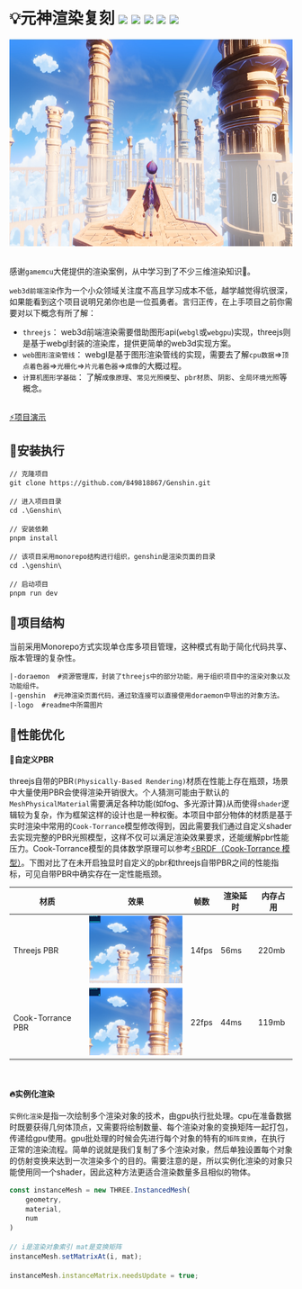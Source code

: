 # :bulb:元神渲染复刻  ![](https://img.shields.io/badge/vuejs-3.2.36-blue)  ![](https://img.shields.io/badge/threejs-0.157.0-orange) ![](https://img.shields.io/badge/tweakpane-3.0.5-lightgreen) ![](https://img.shields.io/badge/stats.js-0.17.0-pink) ![](https://img.shields.io/badge/postprocessing-6.33.2-purple)

<div align="center">
  <img src="https://github.com/849818867/Genshin/blob/main/logo/logo.png?raw=true" width="800px" height="368px"/>
</div><br>

感谢`gamemcu`大佬提供的渲染案例，从中学习到了不少三维渲染知识🐶。

`web3d前端渲染`作为一个小众领域关注度不高且学习成本不低，越学越觉得坑很深，如果能看到这个项目说明兄弟你也是一位孤勇者。言归正传，在上手项目之前你需要对以下概念有所了解：
+ `threejs`： web3d前端渲染需要借助图形api(`webgl`或`webgpu`)实现，threejs则是基于webgl封装的渲染库，提供更简单的web3d实现方案。
+ `web图形渲染管线`： webgl是基于图形渲染管线的实现，需要去了解`cpu数据`=>`顶点着色器`=>`光栅化`=>`片元着色器`=>`成像`的大概过程。
+ `计算机图形学基础`： 了解`成像原理`、`常见光照模型`、`pbr材质`、`阴影`、`全局环境光照`等概念。

<br>[:zap:项目演示](https://demo-1323526120.cos-website.ap-nanjing.myqcloud.com/)<br>

## :wrench:安装执行
```
// 克隆项目
git clone https://github.com/849818867/Genshin.git

// 进入项目目录
cd .\Genshin\

// 安装依赖
pnpm install

// 该项目采用monorepo结构进行组织，genshin是渲染页面的目录
cd .\genshin\

// 启动项目
pnpm run dev
```

## :bookmark:项目结构
当前采用Monorepo方式实现单仓库多项目管理，这种模式有助于简化代码共享、版本管理的复杂性。
```
|-doraemon  #资源管理库，封装了threejs中的部分功能，用于组织项目中的渲染对象以及功能组件。
|-genshin  #元神渲染页面代码，通过软连接可以直接使用doraemon中导出的对象方法。
|-logo  #readme中所需图片
```


## :rocket:性能优化
#### :tada:自定义PBR
threejs自带的PBR`(Physically-Based Rendering)`材质在性能上存在瓶颈，场景中大量使用PBR会使得渲染开销很大。个人猜测可能由于默认的`MeshPhysicalMaterial`需要满足各种功能(如fog、多光源计算)从而使得`shader`逻辑较为复杂，作为框架这样的设计也是一种权衡。本项目中部分物体的材质是基于实时渲染中常用的`Cook-Torrance`模型修改得到，因此需要我们通过自定义shader去实现完整的PBR光照模型，这样不仅可以满足渲染效果要求，还能缓解pbr性能压力。Cook-Torrance模型的具体数学原理可以参考[:zap:BRDF（Cook-Torrance 模型）](https://zhuanlan.zhihu.com/p/160804623)。下图对比了在未开启独显时自定义的pbr和threejs自带PBR之间的性能指标，可见自带PBR中确实存在一定性能瓶颈。

  | 材质 | 效果 | 帧数 |渲染延时|内存占用|
|-------|-------|-------|-------|-------|
| Threejs PBR | <img src="https://github.com/849818867/Genshin/blob/main/logo/standard.png" width="200px" height="120px"/> | 14fps |56ms|220mb|
| Cook-Torrance PBR | <img src="https://github.com/849818867/Genshin/blob/main/logo/pbr.png" width="200px" height="120px"/> | 22fps |44ms|119mb|


<br>


#### :fire:实例化渲染
`实例化渲染`是指一次绘制多个渲染对象的技术，由gpu执行批处理。cpu在准备数据时既要获得几何体顶点，又需要将绘制数量、每个渲染对象的变换矩阵一起打包，传递给gpu使用。gpu批处理的时候会先进行每个对象的特有的`矩阵变换`，在执行正常的渲染流程。简单的说就是我们复制了多个渲染对象，然后单独设置每个对象的仿射变换来达到一次渲染多个的目的。需要注意的是，所以实例化渲染的对象只能使用同一个shader，因此这种方法更适合渲染数量多且相似的物体。
```js
const instanceMesh = new THREE.InstancedMesh(
    geometry,
    material,
    num
)

// i是渲染对象索引 mat是变换矩阵
instanceMesh.setMatrixAt(i, mat);

instanceMesh.instanceMatrix.needsUpdate = true;
```

